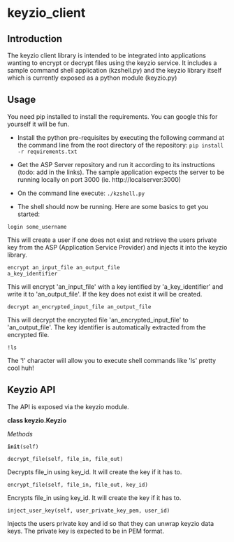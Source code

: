 keyzio_client
=============

Introduction
------------

The keyzio client library is intended to be integrated into applications wanting to encrypt or decrypt files using the keyzio service.
It includes a sample command shell application (kzshell.py) and the keyzio library itself which is currently exposed as a python module (keyzio.py)

Usage
-----
You need pip installed to install the requirements.  You can google this for yourself it will be fun.

* Install the python pre-requisites by executing the following command at the command line from the root directory of the repository:
<code>pip install -r requirements.txt</code>

* Get the ASP Server repository and run it according to its instructions (todo: add in the links).  The sample application expects the server to be running locally on port 3000 (ie. http://localserver:3000)

* On the command line execute:
<code>./kzshell.py</code>

* The shell should now be running.  Here are some basics to get you started:

<code>login some_username</code>

This will create a user if one does not exist and retrieve the users private key from the ASP (Application Service Provider) and injects it into the keyzio library.

<code>encrypt an_input_file an_output_file a_key_identifier</code>

This will encrypt 'an_input_file' with a key ientified by 'a_key_identifier' and write it to 'an_output_file'.  If the key does not exist it will be created.

<code>decrypt an_encrypted_input_file an_output_file</code>

This will decrypt the encrypted file 'an_encrypted_input_file' to 'an_output_file'. The key identifier is automatically extracted from the encrypted file.

<code>!ls</code>

The '!' character will allow you to execute shell commands like 'ls' pretty cool huh!

Keyzio API
----------

The API is exposed via the keyzio module.

**class keyzio.Keyzio** 

*Methods*

<code>__init__(self)</code>

<code>decrypt_file(self, file_in, file_out)</code>

Decrypts file_in using key_id.  It will create the key if it has to.

<code>encrypt_file(self, file_in, file_out, key_id)</code>

Encrypts file_in using key_id.  It will create the key if it has to.

<code>inject_user_key(self, user_private_key_pem, user_id)</code>

Injects the users private key and id so that they can unwrap keyzio data keys.
The private key is expected to be in PEM format.




